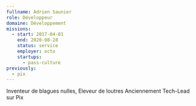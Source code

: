```yaml
---
fullname: Adrien Saunier
role: Développeur
domaine: Développement
missions:
  - start: 2017-04-01
    end: 2020-08-28
    status: service
    employer: octo
    startups:
      - pass-culture
previously:
  - pix
---
```

Inventeur de blagues nulles, Eleveur de loutres Anciennement Tech-Lead sur Pix